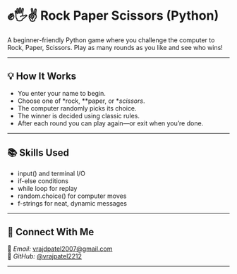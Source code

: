 # ✊🖐✌ Rock Paper Scissors (Python)

A beginner-friendly Python game where you challenge the computer to Rock, Paper, Scissors. Play as many rounds as you like and see who wins!

---

## 💡 How It Works
- You enter your name to begin.  
- Choose one of *rock, **paper, or **scissors*.  
- The computer randomly picks its choice.  
- The winner is decided using classic rules.  
- After each round you can play again—or exit when you’re done.

---

## 📚 Skills Used
- input() and terminal I/O  
- if-else conditions  
- while loop for replay  
- random.choice() for computer moves  
- f-strings for neat, dynamic messages  

---

## 🔗 Connect With Me
📧 *Email:* vrajdpatel2007@gmail.com  
👤 *GitHub:* [@vrajpatel2212](https://github.com/vrajpatel2212)

---
